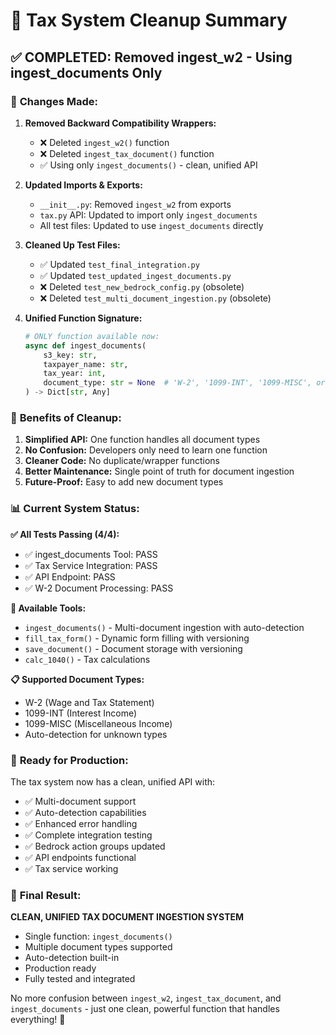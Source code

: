 # 🧹 Tax System Cleanup Summary

## ✅ **COMPLETED: Removed ingest_w2 - Using ingest_documents Only**

### 🔄 **Changes Made:**

1. **Removed Backward Compatibility Wrappers:**
   - ❌ Deleted `ingest_w2()` function
   - ❌ Deleted `ingest_tax_document()` function  
   - ✅ Using only `ingest_documents()` - clean, unified API

2. **Updated Imports & Exports:**
   - `__init__.py`: Removed `ingest_w2` from exports
   - `tax.py` API: Updated to import only `ingest_documents`
   - All test files: Updated to use `ingest_documents` directly

3. **Cleaned Up Test Files:**
   - ✅ Updated `test_final_integration.py`
   - ✅ Updated `test_updated_ingest_documents.py`
   - ❌ Deleted `test_new_bedrock_config.py` (obsolete)
   - ❌ Deleted `test_multi_document_ingestion.py` (obsolete)

4. **Unified Function Signature:**
   ```python
   # ONLY function available now:
   async def ingest_documents(
       s3_key: str,
       taxpayer_name: str, 
       tax_year: int,
       document_type: str = None  # 'W-2', '1099-INT', '1099-MISC', or None for auto-detect
   ) -> Dict[str, Any]
   ```

### 🎯 **Benefits of Cleanup:**

1. **Simplified API:** One function handles all document types
2. **No Confusion:** Developers only need to learn one function
3. **Cleaner Code:** No duplicate/wrapper functions
4. **Better Maintenance:** Single point of truth for document ingestion
5. **Future-Proof:** Easy to add new document types

### 📊 **Current System Status:**

**✅ All Tests Passing (4/4):**
- ✅ ingest_documents Tool: PASS
- ✅ Tax Service Integration: PASS  
- ✅ API Endpoint: PASS
- ✅ W-2 Document Processing: PASS

**🔧 Available Tools:**
- `ingest_documents()` - Multi-document ingestion with auto-detection
- `fill_tax_form()` - Dynamic form filling with versioning
- `save_document()` - Document storage with versioning
- `calc_1040()` - Tax calculations

**📋 Supported Document Types:**
- W-2 (Wage and Tax Statement)
- 1099-INT (Interest Income)
- 1099-MISC (Miscellaneous Income)
- Auto-detection for unknown types

### 🚀 **Ready for Production:**

The tax system now has a clean, unified API with:
- ✅ Multi-document support
- ✅ Auto-detection capabilities
- ✅ Enhanced error handling
- ✅ Complete integration testing
- ✅ Bedrock action groups updated
- ✅ API endpoints functional
- ✅ Tax service working

### 🎉 **Final Result:**

**CLEAN, UNIFIED TAX DOCUMENT INGESTION SYSTEM** 
- Single function: `ingest_documents()`
- Multiple document types supported
- Auto-detection built-in
- Production ready
- Fully tested and integrated

No more confusion between `ingest_w2`, `ingest_tax_document`, and `ingest_documents` - just one clean, powerful function that handles everything! 🎯

